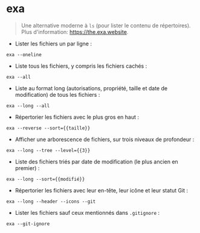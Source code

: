 # exa

> Une alternative moderne à `ls` (pour lister le contenu de répertoires).
> Plus d'information: <https://the.exa.website>.

- Lister les fichiers un par ligne :

`exa --oneline`

- Liste tous les fichiers, y compris les fichiers cachés :

`exa --all`

- Liste au format long (autorisations, propriété, taille et date de modification) de tous les fichiers :

`exa --long --all`

- Répertorier les fichiers avec le plus gros en haut :

`exa --reverse --sort={{taille}}`

- Afficher une arborescence de fichiers, sur trois niveaux de profondeur :

`exa --long --tree --level={{3}}`

- Liste des fichiers triés par date de modification (le plus ancien en premier) :

`exa --long --sort={{modifié}}`

- Répertorier les fichiers avec leur en-tête, leur icône et leur statut Git :

`exa --long --header --icons --git`

- Lister les fichiers sauf ceux mentionnés dans `.gitignore` :

`exa --git-ignore`

